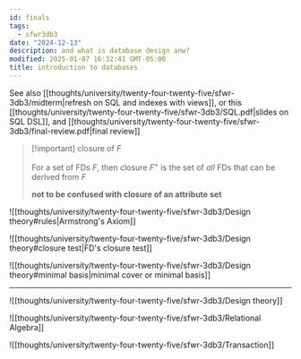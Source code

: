 ```yaml
---
id: finals
tags:
  - sfwr3db3
date: "2024-12-13"
description: and what is database design anw?
modified: 2025-01-07 16:32:41 GMT-05:00
title: introduction to databases
---
```


See also [[thoughts/university/twenty-four-twenty-five/sfwr-3db3/midterm|refresh on SQL and indexes with views]], or this [[thoughts/university/twenty-four-twenty-five/sfwr-3db3/SQL.pdf|slides on SQL DSL]], and [[thoughts/university/twenty-four-twenty-five/sfwr-3db3/final-review.pdf|final review]]

> [!important] closure of $F$
>
> For a set of FDs $F$, then closure $F^{+}$ is the set of _all_ FDs that can be derived from $F$
>
> **not to be confused with closure of an attribute set**

![[thoughts/university/twenty-four-twenty-five/sfwr-3db3/Design theory#rules|Armstrong's Axiom]]

![[thoughts/university/twenty-four-twenty-five/sfwr-3db3/Design theory#closure test|FD's closure test]]

![[thoughts/university/twenty-four-twenty-five/sfwr-3db3/Design theory#minimal basis|minimal cover or minimal basis]]

---

![[thoughts/university/twenty-four-twenty-five/sfwr-3db3/Design theory]]

![[thoughts/university/twenty-four-twenty-five/sfwr-3db3/Relational Algebra]]

![[thoughts/university/twenty-four-twenty-five/sfwr-3db3/Transaction]]
